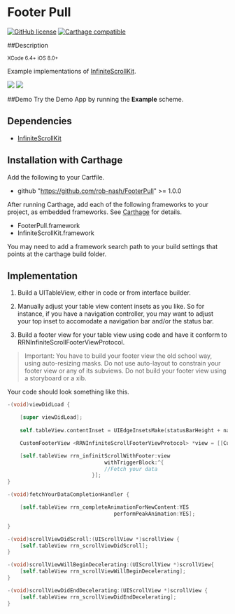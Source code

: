 Footer Pull
===========
[![GitHub license](https://img.shields.io/github/license/mashape/apistatus.svg?style=plastic&label=Legal)](https://raw.githubusercontent.com/rob-nash/InfiniteScroll/master/Licence.md)
[![Carthage compatible](https://img.shields.io/badge/Carthage-Compatible-Greene.svg?style=plastic)](https://github.com/Carthage/Carthage)

##Description

<sup>XCode 6.4+ iOS 8.0+</sup>

Example implementations of [InfiniteScrollKit](https://github.com/rob-nash/InfiniteScrollKit.git).

![](http://i.imgur.com/9XxVQ31.gif?1)
![](http://i.imgur.com/zfHf9vI.gif?1)

##Demo
Try the Demo App by running the **Example** scheme.

## Dependencies

* [InfiniteScrollKit](https://github.com/rob-nash/InfiniteScrollKit.git)

## Installation with Carthage
Add the following to your Cartfile.

* github "https://github.com/rob-nash/FooterPull" >= 1.0.0

After running Carthage, add each of the following frameworks to your project, as embedded frameworks. See [Carthage](https://github.com/Carthage/Carthage) for details.

* FooterPull.framework
* InfiniteScrollKit.framework

You may need to add a framework search path to your build settings that points at the carthage build folder.

## Implementation
1. Build a UITableView, either in code or from interface builder.

2. Manually adjust your table view content insets as you like. So for instance, if you have a navigation controller, you may want to adjust your top inset to accomodate a navigation bar and/or the status bar.

3. Build a footer view for your table view using code and have it conform to RRNInfiniteScrollFooterViewProtocol.

>Important: You have to build your footer view the old school way, using auto-resizing masks. Do not use auto-layout to constrain your footer view or any of its subviews. Do not build your footer view using a storyboard or a xib.

Your code should look something like this.

```objective-c
-(void)viewDidLoad {

    [super viewDidLoad];
    
    self.tableView.contentInset = UIEdgeInsetsMake(statusBarHeight + navHeight, 0, 0, 0);

    CustomFooterView <RRNInfiniteScrollFooterViewProtocol> *view = [[CustomFooterView alloc] initWithFrame:(CGRect){0, 0, tableViewWidth, 60.0}];

    [self.tableView rrn_infinitScrollWithFooter:view
                               withTriggerBlock:^{
                               //Fetch your data
                           }];
}

-(void)fetchYourDataCompletionHandler {

    [self.tableView rrn_completeAnimationForNewContent:YES
                                  performPeakAnimation:YES];

}

-(void)scrollViewDidScroll:(UIScrollView *)scrollView {
    [self.tableView rrn_scrollViewDidScroll];
}

-(void)scrollViewWillBeginDecelerating:(UIScrollView *)scrollView{
    [self.tableView rrn_scrollViewWillBeginDecelerating];
}

-(void)scrollViewDidEndDecelerating:(UIScrollView *)scrollView {
    [self.tableView rrn_scrollViewDidEndDecelerating];
}
```
